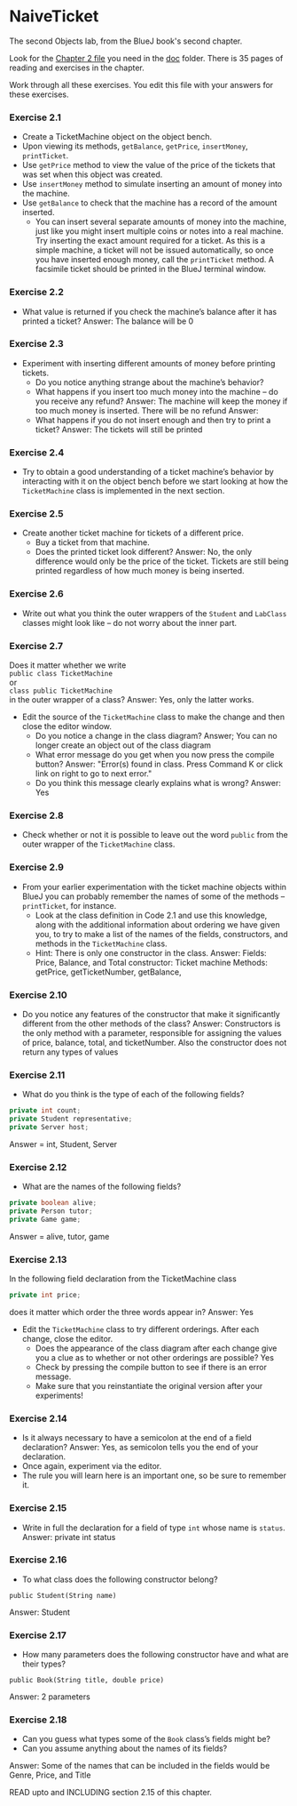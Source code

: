 # NaiveTicket

The second Objects lab, from the BlueJ book's second chapter.

Look for the [Chapter 2 file](./doc/BlueJ-objects-first-ch2.pdf) you need in the [doc](./doc) folder.
There is 35 pages of reading and exercises in the chapter.

Work through all these exercises. You edit this file with your answers for these exercises.

### Exercise 2.1
* Create a TicketMachine object on the object bench.
* Upon viewing its methods, `getBalance`, `getPrice`, `insertMoney`, `printTicket`.
* Use `getPrice` method to view the value of the price of the tickets that was set when this object was created.
* Use `insertMoney` method to simulate inserting an amount of money into the machine.
* Use `getBalance` to check that the machine has a record of the amount inserted.
	* You can insert several separate amounts of money into the machine, just like you might insert multiple coins or notes into a real machine. Try inserting the exact amount required for a ticket. As this is a simple machine, a ticket will not be issued automatically, so once you have inserted enough money, call the `printTicket` method. A facsimile ticket should be printed in the BlueJ terminal window.

### Exercise 2.2
* What value is returned if you check the machine’s balance after it has printed a ticket?
Answer: The balance will be 0

### Exercise 2.3
* Experiment with inserting different amounts of money before printing tickets.
	* Do you notice anything strange about the machine’s behavior?
	* What happens if you insert too much money into the machine – do you receive any refund?
	Answer: The machine will keep the money if too much money is inserted. There will be no refund
Answer:
	* What happens if you do not insert enough and then try to print a ticket?
Answer: The tickets will still be printed

### Exercise 2.4
* Try to obtain a good understanding of a ticket machine’s behavior by interacting with it on the object bench before we start looking at how the `TicketMachine` class is implemented in the next section.

### Exercise 2.5
* Create another ticket machine for tickets of a different price.
	* Buy a ticket from that machine.
	* Does the printed ticket look different?
	Answer: No, the only difference would only be the price of the ticket. Tickets are still being printed regardless of how much money is being inserted.

### Exercise 2.6
* Write out what you think the outer wrappers of the `Student` and `LabClass` classes might look like – do not worry about the inner part.

### Exercise 2.7
Does it matter whether we write<br>
`public class TicketMachine`<br>
or<br>
`class public TicketMachine`<br>
in the outer wrapper of a class?
Answer: Yes, only the latter works.

* Edit the source of the `TicketMachine` class to make the change and then close the editor window.
	* Do you notice a change in the class diagram?
	Answer; You can no longer create an object out of the class diagram
	* What error message do you get when you now press the compile button?
	Answer: "Error(s) found in class. Press Command K or click link on right to go to next error."
	* Do you think this message clearly explains what is wrong?
	Answer: Yes

### Exercise 2.8
* Check whether or not it is possible to leave out the word `public` from the outer wrapper of the `TicketMachine` class.

### Exercise 2.9
* From your earlier experimentation with the ticket machine objects within BlueJ you can probably remember the names of some of the methods – `printTicket`, for instance.
	* Look at the class definition in Code 2.1 and use this knowledge, along with the additional information about ordering we have given you, to try to make a list of the names of the fields, constructors, and methods in the `TicketMachine` class.
	* Hint: There is only one constructor in the class.
	Answer: Fields: Price, Balance, and Total
					constructor: Ticket machine
					Methods: getPrice, getTicketNumber, getBalance,
### Exercise 2.10
* Do you notice any features of the constructor that make it significantly different from the other methods of the class?
Answer: Constructors is the only method with a parameter, responsible for assigning the values of price, balance, total, and ticketNumber. Also the constructor does not return any types of values


### Exercise 2.11
* What do you think is the type of each of the following fields?

```java
private int count;
private Student representative;
private Server host;
```
Answer = int, Student, Server

### Exercise 2.12
* What are the names of the following fields?

```java
private boolean alive;
private Person tutor;
private Game game;
```
Answer = alive, tutor, game
### Exercise 2.13

In the following field declaration from the TicketMachine class<br>

```java
private int price;
```
does it matter which order the three words appear in?
Answer: Yes
* Edit the `TicketMachine` class to try different orderings. After each change, close the editor.
	* Does the appearance of the class diagram after each change give you a clue as to whether or not other orderings are
possible? Yes
	* Check by pressing the compile button to see if there is an error message.
	* Make sure that you reinstantiate the original version after your experiments!

### Exercise 2.14
* Is it always necessary to have a semicolon at the end of a field declaration?
Answer: Yes, as semicolon tells you the end of your declaration.
* Once again, experiment via the editor.
* The rule you will learn here is an important one, so be sure to remember it.


### Exercise 2.15
* Write in full the declaration for a field of type `int` whose name is `status`.
Answer: private int status

### Exercise 2.16
* To what class does the following constructor belong?
```
public Student(String name)
```
Answer: Student

### Exercise 2.17
* How many parameters does the following constructor have and what are their types?
```
public Book(String title, double price)
```
Answer: 2 parameters

### Exercise 2.18
* Can you guess what types some of the `Book` class’s fields might be?
* Can you assume anything about the names of its fields?

Answer: Some of the names that can be included in the fields would be Genre, Price, and Title

READ upto and INCLUDING section 2.15 of this chapter.
